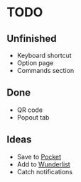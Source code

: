 # TODO

## Unfinished

* Keyboard shortcut
* Option page
* Commands section

## Done

* QR code
* Popout tab

## Ideas

* Save to [Pocket](https://getpocket.com)
* Add to [Wunderlist](https://www.wunderlist.com)
* Catch notifications
